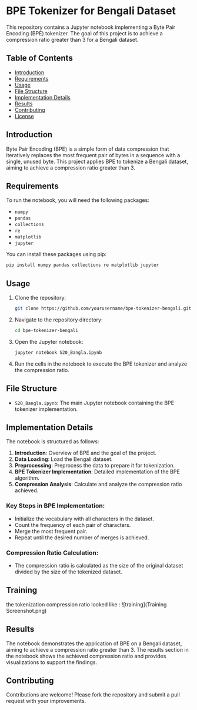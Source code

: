 

# BPE Tokenizer for Bengali Dataset

This repository contains a Jupyter notebook implementing a Byte Pair Encoding (BPE) tokenizer. The goal of this project is to achieve a compression ratio greater than 3 for a Bengali dataset.

## Table of Contents
- [Introduction](#introduction)
- [Requirements](#requirements)
- [Usage](#usage)
- [File Structure](#file-structure)
- [Implementation Details](#implementation-details)
- [Results](#results)
- [Contributing](#contributing)
- [License](#license)

## Introduction
Byte Pair Encoding (BPE) is a simple form of data compression that iteratively replaces the most frequent pair of bytes in a sequence with a single, unused byte. This project applies BPE to tokenize a Bengali dataset, aiming to achieve a compression ratio greater than 3.

## Requirements
To run the notebook, you will need the following packages:
- `numpy`
- `pandas`
- `collections`
- `re`
- `matplotlib`
- `jupyter`

You can install these packages using pip:
```bash
pip install numpy pandas collections re matplotlib jupyter
```

## Usage
1. Clone the repository:
    ```bash
    git clone https://github.com/yourusername/bpe-tokenizer-bengali.git
    ```
2. Navigate to the repository directory:
    ```bash
    cd bpe-tokenizer-bengali
    ```
3. Open the Jupyter notebook:
    ```bash
    jupyter notebook S20_Bangla.ipynb
    ```
4. Run the cells in the notebook to execute the BPE tokenizer and analyze the compression ratio.

## File Structure
- `S20_Bangla.ipynb`: The main Jupyter notebook containing the BPE tokenizer implementation.

## Implementation Details
The notebook is structured as follows:
1. **Introduction**: Overview of BPE and the goal of the project.
2. **Data Loading**: Load the Bengali dataset.
3. **Preprocessing**: Preprocess the data to prepare it for tokenization.
4. **BPE Tokenizer Implementation**: Detailed implementation of the BPE algorithm.
5. **Compression Analysis**: Calculate and analyze the compression ratio achieved.


### Key Steps in BPE Implementation:
- Initialize the vocabulary with all characters in the dataset.
- Count the frequency of each pair of characters.
- Merge the most frequent pair.
- Repeat until the desired number of merges is achieved.

### Compression Ratio Calculation:
- The compression ratio is calculated as the size of the original dataset divided by the size of the tokenized dataset.

## Training
the tokenization compression ratio looked like :
![training](Training Screenshot.png)



## Results
The notebook demonstrates the application of BPE on a Bengali dataset, aiming to achieve a compression ratio greater than 3. The results section in the notebook shows the achieved compression ratio and provides visualizations to support the findings.

## Contributing
Contributions are welcome! Please fork the repository and submit a pull request with your improvements.

